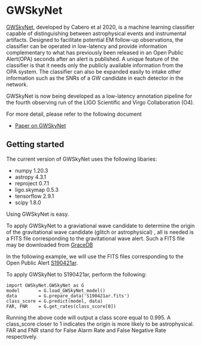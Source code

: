 # GWSkyNet

[GWSkyNet](https://iopscience.iop.org/article/10.3847/2041-8213/abc5b5), developed by Cabero et al 2020, is a machine learning classifier capable of distinguishing between astrophysical events and instrumental artifacts. Designed to facilitate potential EM follow-up observations, the classifier can be operated in low-latency and provide information complementary to what has previously been released in an Open Public Alert(OPA) seconds after an alert is published. A unique feature of the classifier is that it needs only the publicly available information from the OPA system. The classifier can also be expanded easily to intake other information such as the SNRs of a GW candidate in each detector in the network.

GWSkyNet is now being developed as a low-latency annotation pipeline for the fourth observing run of the LIGO Scientific and Virgo Collaboration (O4).

For more detail, please refer to the following document 

- [Paper on GWSkyNet](https://iopscience.iop.org/article/10.3847/2041-8213/abc5b5)

## Getting started

The current version of GWSkyNet uses the following libaries:

- numpy       1.20.3
- astropy     4.3.1
- reproject   0.7.1
- ligo.skymap 0.5.3
- tensorflow  2.9.1
- scipy       1.8.0

Using GWSkyNet is easy.

To apply GWSkyNet to a graviational wave candidate to determine the origin of the gravitational wave candidate (glitch or astrophysical) , all is needed is a FITS file corresponding to the gravitational wave alert. Such a FITS file may be downloaded from [GraceDB](https://gracedb.ligo.org/superevents/public/O3/)

In the following example, we will use the FITS files corresponding to the Open Public Alert [S190421ar](https://gracedb.ligo.org/superevents/S190421ar/view/). 

To apply GWSkyNet to S190421ar, perform the following:
```
import GWSkyNet.GWSkyNet as G
model       = G.load_GWSkyNet_model()
data        = G.prepare_data('S190421ar.fits')
class_score = G.predict(model, data)
FAR, FNR    = G.get_rates(class_score[0])
```
Running the above code will output a class score equal to 0.995. A class_score closer to 1 indicates the origin is more likely to be astrophysical.
FAR and FNR stand for False Alarm Rate and False Negative Rate respectively.
